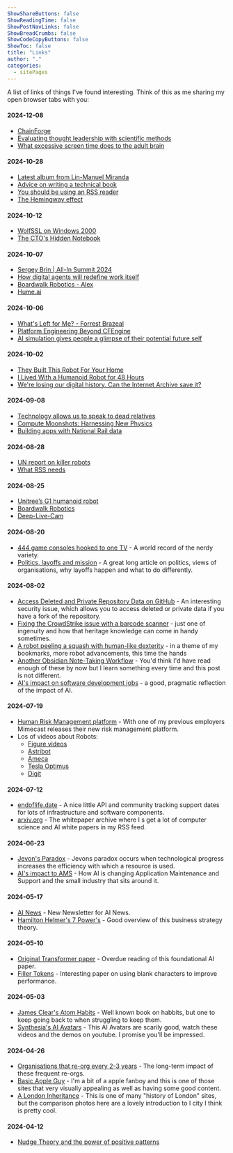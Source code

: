 ```yaml
---
ShowShareButtons: false
ShowReadingTime: false
ShowPostNavLinks: false
ShowBreadCrumbs: false
ShowCodeCopyButtons: false
ShowToc: false
title: "Links"
author: "."
categories:
  - sitePages
---
```


A list of links of things I've found interesting. Think of this as me sharing my open browser tabs with you:

#### 2024-12-08
* [ChainForge](https://www.chainforge.ai)
* [Evaluating thought leadership with scientific methods](https://dsl.pubpub.org/pub/think-big-scrutinize/release/3?readingCollection=265f6d02)
* [What excessive screen time does to the adult brain](https://longevity.stanford.edu/lifestyle/2024/05/30/what-excessive-screen-time-does-to-the-adult-brain/)

#### 2024-10-28
* [Latest album from Lin-Manuel Miranda](https://www.npr.org/2024/10/17/nx-s1-5146509/lin-manuel-miranda-warriors-musical-album-eisa-davis)
* [Advice on writing a technical book](https://third-bit.com/talks/writing-book/#slide-0)
* [You should be using an RSS reader](https://pluralistic.net/2024/10/16/keep-it-really-simple-stupid/#read-receipts-are-you-kidding-me-seriously-fuck-that-noise)
* [The Hemingway effect](https://bigthink.com/the-learning-curve/the-hemingway-effect/)

#### 2024-10-12
* [WolfSSL on Windows 2000](http://datagirl.xyz/posts/wolfssl_curl_w2k.html)
* [The CTO's Hidden Notebook](https://7ctos.com/blog/the-ctos-hidden-notebook-by-etienne-de-bruin)
 

#### 2024-10-07
* [Sergey Brin | All-In Summit 2024](https://youtube.com/watch?v=XzK9bx3CSPE)
* [How digital agents will redefine work itself](https://venturebeat.com/ai/onboarding-the-ai-workforce-how-digital-agents-will-redefine-work-itself/)
* [Boardwalk Robotics - Alex](https://spectrum.ieee.org/boardwalk-robotics-alex-humanoid)
* [Hume.ai](https://www.hume.ai)

#### 2024-10-06
* [What's Left for Me? - Forrest Brazeal](https://www.youtube.com/watch?v=hrfEUZ0UvRo)
* [Platform Engineering Beyond CFEngine](https://skamille.medium.com/platform-engineering-beyond-cfengine-daa9268c9c5b)
* [AI simulation gives people a glimpse of their potential future self](https://news.mit.edu/2024/ai-simulation-gives-people-glimpse-potential-future-self-1001) 

#### 2024-10-02
* [They Built This Robot For Your Home](https://youtube.com/watch?v=2ccPTpDq05A)
* [I Lived With a Humanoid Robot for 48 Hours](https://youtube.com/watch?v=Sb6LMPXRdVc)
* [We're losing our digital history. Can the Internet Archive save it?](https://www.bbc.com/future/article/20240912-the-archivists-battling-to-save-the-internet)

#### 2024-09-08
* [Technology allows us to speak to dead relatives](https://web.archive.org/web/20240812155216/https://www.technologyreview.com/2022/10/18/1061320/digital-clones-of-dead-people/)
* [Compute Moonshots: Harnessing New Physics](https://www.mackenziemorehead.com/compute-moonshots/)
* [Building apps with National Rail data](https://medium.com/@benjaminmaynard/building-cool-apps-with-national-rail-data-via-the-departureboard-io-rest-api-33b9576566be) 

#### 2024-08-28
* [UN report on killer robots](https://www.hrw.org/news/2024/08/26/killer-robots-new-un-report-urges-treaty-2026)
* [What RSS needs](https://www.mnot.net/blog/2024/08/25/feeds)

#### 2024-08-25
* [Unitree’s G1 humanoid robot](https://youtube.com/@unitreerobotics)
* [Boardwalk Robotics](https://spectrum.ieee.org/boardwalk-robotics-alex-humanoid)
* [Deep-Live-Cam](https://github.com/hacksider/Deep-Live-Cam)

#### 2024-08-20
* [444 game consoles hooked to one TV](https://arstechnica.com/gaming/2024/08/how-to-hook-a-record-setting-444-game-consoles-to-a-single-tv/) - A world record of the nerdy variety.
* [Politics, layoffs and mission](https://cutlefish.substack.com/p/tbm-307-the-p-word-legitimacy-and) - A great long article on politics, views of organisations, why layoffs happen and what to do differently. 

#### 2024-08-02
* [Access Deleted and Private Repository Data on GitHub](https://trufflesecurity.com/blog/anyone-can-access-deleted-and-private-repo-data-github) - An interesting security issue, which allows you to access deleted or private data if you have a fork of the repository.
* [Fixing the CrowdStrike issue with a barcode scanner](https://www.theregister.com/2024/07/25/crowdstrike_remediation_with_barcode_scanner/) - just one of ingenuity and how that heritage knowledge can come in handy sometimes.
* [A robot peeling a squash with human-like dexterity](https://www.newscientist.com/article/2440687-watch-a-robot-peel-a-squash-with-human-like-dexterity/) - in a theme of my bookmarks, more robot advancements, this time the hands
* [Another Obsidian Note-Taking Workflow](https://www.ssp.sh/blog/obsidian-note-taking-workflow/) - You'd think I'd have read enough of these by now but I learn something every time and this post is not different.
* [AI's impact on software development jobs](https://www.builder.io/blog/ai-jobs-truth) - a good, pragmatic reflection of the impact of AI.

#### 2024-07-19
* [Human Risk Management platform](https://www.mimecast.com/resources/press-releases/mimecast-hrm-platform/) - With one of my previous employers Mimecast releases their new risk management platform.
* Los of videos about Robots:
    * [Figure videos](https://www.youtube.com/@figureai)
    * [Astribot](https://www.youtube.com/watch?v=E2ATOhL4ewg)
    * [Ameca](https://www.youtube.com/watch?v=xD7hAbBJst8)
    * [Tesla Optimus](https://www.youtube.com/watch?v=OtpCyjQDW0w)
    * [Digit](https://www.youtube.com/@AgilityRobotics)

#### 2024-07-12
* [endoflife.date](https://endoflife.date/) - A nice little API and community tracking support dates for lots of infrastructure and software components.
* [arxiv.org](https://arxiv.org/) - The whitepaper archive where I s get a lot of computer science and AI white papers in my RSS feed.

#### 2024-06-23
* [Jevon's Paradox](https://www.linkedin.com/posts/activity-7208409055927635968-pQb2) - Jevons paradox occurs when technological progress increases the efficiency with which a resource is used.
* [AI's impact to AMS](https://www.unisys.com/blog-post/cis/how-advanced-ai-strategies-can-transform-application-maintenance-and-support/) - How AI is changing Application Maintenance and Support and the small industry that sits around it.


#### 2024-05-17
* [AI News](https://buttondown.email/ainews/archive/) - New Newsletter for AI News.
* [Hamilton Helmer's 7 Power's](https://tyastunggal.com/p/7-powers-the-foundations-of-business) - Good overview of this business strategy theory.

#### 2024-05-10
* [Original Transformer paper](https://arxiv.org/pdf/1706.03762) - Overdue reading of this foundational AI paper.
* [Filler Tokens](https://arxiv.org/pdf/2404.15758) - Interesting paper on using blank characters to improve performance.

#### 2024-05-03
* [James Clear's Atom Habits](https://jamesclear.com/atomic-habits) - Well known book on habbits, but one to keep going back to when struggling to keep them.
* [Synthesia's AI Avatars](https://www.synthesia.io/avatars) - This AI Avatars are scarily good, watch these videos and the demos on youtube. I promise you'll be impressed.

#### 2024-04-26
* [Organisations that re-org every 2-3 years](https://www.forbes.com/sites/forbesbusinesscouncil/2021/07/29/the-curse-of-the-reorg-stop-overhauling-every-few-years-and-make-change-stick/) - The long-term impact of these frequent re-orgs.
* [Basic Apple Guy](https://basicappleguy.com/) - I'm a bit of a apple fanboy and this is one of those sites that very visually appealing as well as having some good content.
* [A London Inheritance](https://alondoninheritance.com/) - This is one of many "history of London" sites, but the comparison photos here are a lovely introduction to I city I think is pretty cool.


#### 2024-04-12
* [Nudge Theory and the power of positive patterns](https://www.rubensprivatewealth.com/resources/2022/06/28/nudge-theory-and-the-power-of-positive-patterns)